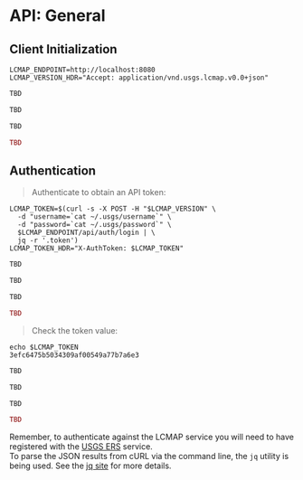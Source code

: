 # API: General

## Client Initialization


```shell
LCMAP_ENDPOINT=http://localhost:8080
LCMAP_VERSION_HDR="Accept: application/vnd.usgs.lcmap.v0.0+json"
```

```python
TBD
```

```vb
TBD
```

```clojure
TBD
```

```ruby
TBD
```

## Authentication

> Authenticate to obtain an API token:

```shell
LCMAP_TOKEN=$(curl -s -X POST -H "$LCMAP_VERSION" \
  -d "username=`cat ~/.usgs/username`" \
  -d "password=`cat ~/.usgs/password`" \
  $LCMAP_ENDPOINT/api/auth/login | \
  jq -r '.token')
LCMAP_TOKEN_HDR="X-AuthToken: $LCMAP_TOKEN"
```

```python
TBD
```

```vb
TBD
```

```clojure
TBD
```

```ruby
TBD
```

> Check the token value:

```shell
echo $LCMAP_TOKEN
3efc6475b5034309af00549a77b7a6e3
```

```python
TBD
```

```vb
TBD
```

```clojure
TBD
```

```ruby
TBD
```

<aside class="info">
Remember, to authenticate against the LCMAP service you will need to have registered with the <a href="https://ers.cr.usgs.gov/login/">USGS ERS</a> service.
</aside>

<aside class="info">
To parse the JSON results from cURL via the command line, the <code>jq</code>  utility is being used. See the <a href="https://stedolan.github.io/jq/">jq site</a> for more details.
</aside>
